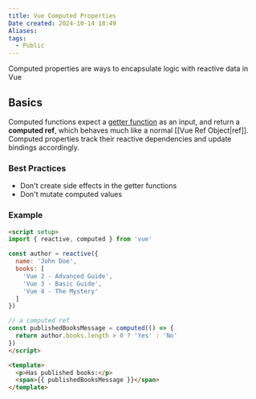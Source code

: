 ```yaml
---
title: Vue Computed Properties
Date created: 2024-10-14 18:49
Aliases:
tags: 
  - Public
---
```


Computed properties are ways to encapsulate logic with reactive data in Vue

## Basics

Computed functions expect a [getter function](https://developer.mozilla.org/en-US/docs/Web/JavaScript/Reference/Functions/get#description) as an input, and return a **computed ref**, which behaves much like a normal [[Vue Ref Object|ref]]. Computed properties track their reactive dependencies and update bindings accordingly.

### Best Practices
- Don't create side effects in the getter functions
- Don't mutate computed values
### Example
```html
<script setup>
import { reactive, computed } from 'vue'

const author = reactive({
  name: 'John Doe',
  books: [
    'Vue 2 - Advanced Guide',
    'Vue 3 - Basic Guide',
    'Vue 4 - The Mystery'
  ]
})

// a computed ref
const publishedBooksMessage = computed(() => {
  return author.books.length > 0 ? 'Yes' : 'No'
})
</script>

<template>
  <p>Has published books:</p>
  <span>{{ publishedBooksMessage }}</span>
</template>
```